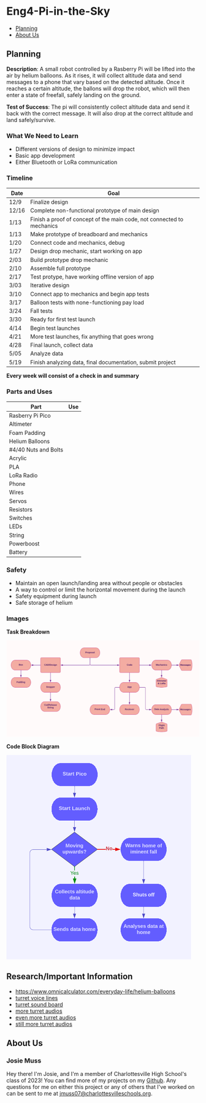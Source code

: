 # Eng4-Pi-in-the-Sky

- [Planning](#planning)
- [About Us](#about-us)

## Planning

**Description**: A small robot controlled by a Rasberry Pi will be lifted into the air by helium balloons. As it rises, it will collect altitude data and send messages to a phone that vary based on the detected altitude. Once it reaches a certain altitude, the ballons will drop the robot, which will then enter a state of freefall, safely landing on the ground.

**Test of Success**: The pi will consistently collect altitude data and send it back with the correct message. It will also drop at the correct altitude and land safely/survive.

### What We Need to Learn

- Different versions of design to minimize impact
- Basic app development
- Either Bluetooth or LoRa communication

### Timeline

| Date  | Goal                                                                   |
| ----- | ---------------------------------------------------------------------- |
| 12/9  | Finalize design                                                        |
| 12/16 | Complete non-functional prototype of main design                       |
| 1/13  | Finish a proof of concept of the main code, not connected to mechanics |
| 1/13  | Make prototype of breadboard and mechanics                             |
| 1/20  | Connect code and mechanics, debug                                      |
| 1/27  | Design drop mechanic, start working on app                             |
| 2/03  | Build prototype drop mechanic                                          |
| 2/10  | Assemble full prototype                                                |
| 2/17  | Test protype, have working offline version of app                      |
| 3/03  | Iterative design                                                       |
| 3/10  | Connect app to mechanics and begin app tests                           |
| 3/17  | Balloon tests with none-functioning pay load                           |
| 3/24  | Fall tests                                                             |
| 3/30  | Ready for first test launch                                            |
| 4/14  | Begin test launches                                                    |
| 4/21  | More test launches, fix anything that goes wrong                       |
| 4/28  | Final launch, collect data                                             |
| 5/05  | Analyze data                                                           |
| 5/19  | Finish analyzing data, final documentation, submit project             |

**Every week will consist of a check in and summary**

### Parts and Uses

| Part                 | Use |
| -------------------- | --- |
| Rasberry Pi Pico     |     |
| Altimeter            |     |
| Foam Padding         |     |
| Helium Balloons      |     |
| #4/40 Nuts and Bolts |     |
| Acrylic              |     |
| PLA                  |     |
| LoRa Radio           |     |
| Phone                |     |
| Wires                |     |
| Servos               |     |
| Resistors            |     |
| Switches             |     |
| LEDs                 |     |
| String               |     |
| Powerboost           |     |
| Battery              |     |

### Safety

- Maintain an open launch/landing area without people or obstacles
- A way to control or limit the horizontal movement during the launch
- Safety equipment during launch
- Safe storage of helium

### Images

**Task Breakdown**

![task breakdown](https://github.com/jkrosby51/Eng4-Pi-in-the-Sky/blob/main/images/maintaskbreakdown.png)

**Code Block Diagram**

![code block diagram](https://github.com/jkrosby51/Eng4-Pi-in-the-Sky/blob/main/images/Engi4.pi-in-the-sky.code-diagram.png)

## Research/Important Information

- https://www.omnicalculator.com/everyday-life/helium-balloons
- [turret voice lines](https://combineoverwiki.net/wiki/Aperture_Science_Sentry_Turret/Quotes)
- [turret sound board](https://www.portal2sounds.com)
- [more turret audios](https://github.com/sourcesounds/portal/tree/master/sound/npc/turret_floor)
- [even more turret audios](https://github.com/sourcesounds/portal2/tree/master/sound/npc/turret)
- [still more turret audios](https://github.com/sourcesounds/portal2/tree/master/sound/npc/turret_floor)

## About Us

### **Josie Muss**

Hey there! I'm Josie, and I'm a member of Charlottesville High School's class of 2023! You can find more of my projects on my [Github](https://github.com/jmuss07). Any questions for me on either this project or any of others that I've worked on can be sent to me at [jmuss07@charlottesvilleschools.org](mailto:jmuss07@charlottesvilleschools.org).
